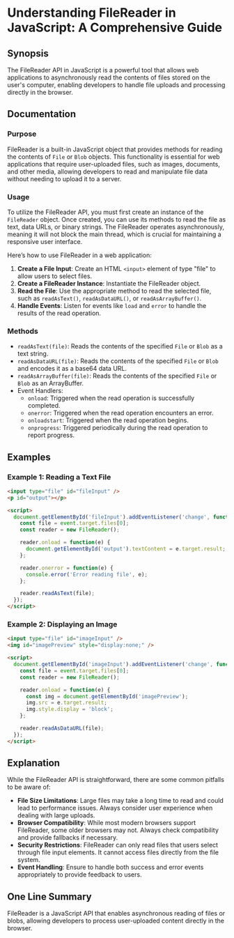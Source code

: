 <!--
Meta Description: # Understanding FileReader in JavaScript: A Comprehensive Guide ## Synopsis The FileReader API in JavaScript is a powerful tool that allows web applic...
Meta Keywords: file, filereader, read, files, reader
-->

# Understanding FileReader in JavaScript: A Comprehensive Guide

## Synopsis
The FileReader API in JavaScript is a powerful tool that allows web applications to asynchronously read the contents of files stored on the user's computer, enabling developers to handle file uploads and processing directly in the browser.

## Documentation

### Purpose
FileReader is a built-in JavaScript object that provides methods for reading the contents of `File` or `Blob` objects. This functionality is essential for web applications that require user-uploaded files, such as images, documents, and other media, allowing developers to read and manipulate file data without needing to upload it to a server.

### Usage
To utilize the FileReader API, you must first create an instance of the `FileReader` object. Once created, you can use its methods to read the file as text, data URLs, or binary strings. The FileReader operates asynchronously, meaning it will not block the main thread, which is crucial for maintaining a responsive user interface.

Here’s how to use FileReader in a web application:

1. **Create a File Input**: Create an HTML `<input>` element of type "file" to allow users to select files.
2. **Create a FileReader Instance**: Instantiate the FileReader object.
3. **Read the File**: Use the appropriate method to read the selected file, such as `readAsText()`, `readAsDataURL()`, or `readAsArrayBuffer()`.
4. **Handle Events**: Listen for events like `load` and `error` to handle the results of the read operation.

### Methods
- `readAsText(file)`: Reads the contents of the specified `File` or `Blob` as a text string.
- `readAsDataURL(file)`: Reads the contents of the specified `File` or `Blob` and encodes it as a base64 data URL.
- `readAsArrayBuffer(file)`: Reads the contents of the specified `File` or `Blob` as an ArrayBuffer.
- Event Handlers:
  - `onload`: Triggered when the read operation is successfully completed.
  - `onerror`: Triggered when the read operation encounters an error.
  - `onloadstart`: Triggered when the read operation begins.
  - `onprogress`: Triggered periodically during the read operation to report progress.

## Examples

### Example 1: Reading a Text File
```html
<input type="file" id="fileInput" />
<p id="output"></p>

<script>
  document.getElementById('fileInput').addEventListener('change', function(event) {
    const file = event.target.files[0];
    const reader = new FileReader();

    reader.onload = function(e) {
      document.getElementById('output').textContent = e.target.result;
    };

    reader.onerror = function(e) {
      console.error('Error reading file', e);
    };

    reader.readAsText(file);
  });
</script>
```

### Example 2: Displaying an Image
```html
<input type="file" id="imageInput" />
<img id="imagePreview" style="display:none;" />

<script>
  document.getElementById('imageInput').addEventListener('change', function(event) {
    const file = event.target.files[0];
    const reader = new FileReader();

    reader.onload = function(e) {
      const img = document.getElementById('imagePreview');
      img.src = e.target.result;
      img.style.display = 'block';
    };

    reader.readAsDataURL(file);
  });
</script>
```

## Explanation
While the FileReader API is straightforward, there are some common pitfalls to be aware of:

- **File Size Limitations**: Large files may take a long time to read and could lead to performance issues. Always consider user experience when dealing with large uploads.
- **Browser Compatibility**: While most modern browsers support FileReader, some older browsers may not. Always check compatibility and provide fallbacks if necessary.
- **Security Restrictions**: FileReader can only read files that users select through file input elements. It cannot access files directly from the file system.
- **Event Handling**: Ensure to handle both success and error events appropriately to provide feedback to users.

## One Line Summary
FileReader is a JavaScript API that enables asynchronous reading of files or blobs, allowing developers to process user-uploaded content directly in the browser.